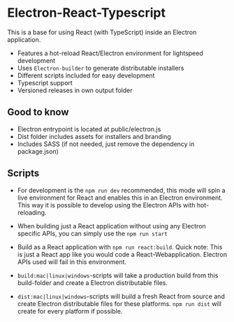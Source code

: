 # Electron-React-Typescript

This is a base for using React (with TypeScript) inside an Electron application.

- Features a hot-reload React/Electron environment for lightspeed development
- Uses `Electron-builder` to generate distributable installers
- Different scripts included for easy development
- Typescript support
- Versioned releases in own output folder

## Good to know

- Electron entrypoint is located at public/electron.js
- Dist folder includes assets for installers and branding
- Includes SASS (if not needed, just remove the dependency in package.json)

## Scripts

- For development is the `npm run dev` recommended, this mode will spin a live environment for React and enables this in an Electron environment. This way it is possible to develop using the Electron APIs with hot-reloading.

- When building just a React application without using any Electron specific APIs, you can simply use the `npm run start`

- Build as a React application with `npm run react:build`. Quick note: This is just a React app like you would code a React-Webapplication. Electron APIs used will fail in this environment.

- `build:mac|linux|windows`-scripts will take a production build from this build-folder and create a Electron distributable files.

- `dist:mac|linux|windows`-scripts will build a fresh React from source and create Electron distributable files for these platforms. `npm run dist` will create for every platform if possible.
